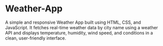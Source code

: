 # Weather-App
A simple and responsive Weather App built using HTML, CSS, and JavaScript. It fetches real-time weather data by city name using a weather API and displays temperature, humidity, wind speed, and conditions in a clean, user-friendly interface.
